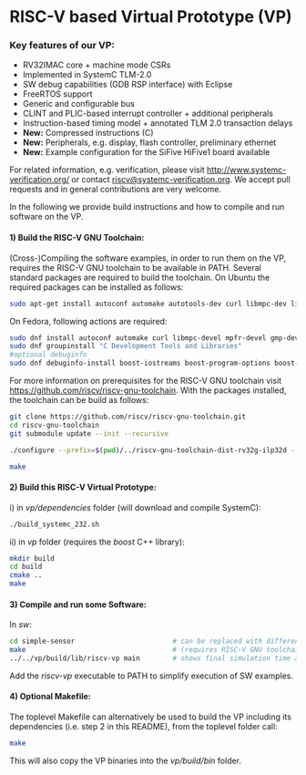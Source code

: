 # RISC-V based Virtual Prototype (VP)

### Key features of our VP:

 - RV32IMAC core + machine mode CSRs
 - Implemented in SystemC TLM-2.0
 - SW debug capabilities (GDB RSP interface) with Eclipse
 - FreeRTOS support
 - Generic and configurable bus
 - CLINT and PLIC-based interrupt controller + additional peripherals
 - Instruction-based timing model + annotated TLM 2.0 transaction delays
 - **New:** Compressed instructions (C)
 - **New:** Peripherals, e.g. display, flash controller, preliminary ethernet
 - **New:** Example configuration for the SiFive HiFive1 board available

For related information, e.g. verification, please visit http://www.systemc-verification.org/ or contact <riscv@systemc-verification.org>. 
We accept pull requests and in general contributions are very welcome. 

In the following we provide build instructions and how to compile and run software on the VP.


#### 1) Build the RISC-V GNU Toolchain:

(Cross-)Compiling the software examples, in order to run them on the VP, requires the RISC-V GNU toolchain to be available in PATH. Several standard packages are required to build the toolchain. On Ubuntu the required packages can be installed as follows:

```bash
sudo apt-get install autoconf automake autotools-dev curl libmpc-dev libmpfr-dev libgmp-dev gawk build-essential bison flex texinfo gperf libtool patchutils bc zlib1g-dev libexpat-dev
```

On Fedora, following actions are required:
```bash
sudo dnf install autoconf automake curl libmpc-devel mpfr-devel gmp-devel gawk bison flex texinfo gperf libtool patchutils bc zlib-devel expat-devel cmake boost-devel
sudo dnf groupinstall "C Development Tools and Libraries"
#optional debuginfo
sudo dnf debuginfo-install boost-iostreams boost-program-options boost-regex bzip2-libs glibc libgcc libicu libstdc++ zlib
```

For more information on prerequisites for the RISC-V GNU toolchain visit https://github.com/riscv/riscv-gnu-toolchain. With the packages installed, the toolchain can be build as follows:

```bash
git clone https://github.com/riscv/riscv-gnu-toolchain.git
cd riscv-gnu-toolchain
git submodule update --init --recursive

./configure --prefix=$(pwd)/../riscv-gnu-toolchain-dist-rv32g-ilp32d --with-arch=rv32g --with-abi=ilp32d

make
```


#### 2) Build this RISC-V Virtual Prototype:

i) in *vp/dependencies* folder (will download and compile SystemC):

```bash
./build_systemc_232.sh
```


ii) in *vp* folder (requires the *boost* C++ library):
 
```bash
mkdir build
cd build
cmake ..
make
```


#### 3) Compile and run some Software:

In *sw*:

```bash
cd simple-sensor                        # can be replaced with different example
make                                    # (requires RISC-V GNU toolchain in PATH)
../../vp/build/lib/riscv-vp main        # shows final simulation time as well as register and pc contents
```

Add the *riscv-vp* executable to PATH to simplify execution of SW examples.


#### 4) Optional Makefile:

The toplevel Makefile can alternatively be used to build the VP including its dependencies (i.e. step 2 in this README), from the toplevel folder call:

```bash
make
```

This will also copy the VP binaries into the *vp/build/bin* folder.
